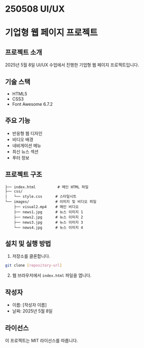 # 250508 UI/UX
# 기업형 웹 페이지 프로젝트

## 프로젝트 소개
2025년 5월 8일 UI/UX 수업에서 진행한 기업형 웹 페이지 프로젝트입니다.

## 기술 스택
- HTML5
- CSS3
- Font Awesome 6.7.2

## 주요 기능
- 반응형 웹 디자인
- 비디오 배경
- 네비게이션 메뉴
- 최신 뉴스 섹션
- 푸터 정보

## 프로젝트 구조
```
├── index.html          # 메인 HTML 파일
├── css/
│   └── style.css      # 스타일시트
└── images/            # 이미지 및 비디오 파일
    ├── visual2.mp4    # 메인 비디오
    ├── news1.jpg      # 뉴스 이미지 1
    ├── news2.jpg      # 뉴스 이미지 2
    ├── news3.jpg      # 뉴스 이미지 3
    └── news4.jpg      # 뉴스 이미지 4
```

## 설치 및 실행 방법
1. 저장소를 클론합니다.
```bash
git clone [repository-url]
```

2. 웹 브라우저에서 `index.html` 파일을 엽니다.

## 작성자
- 이름: [작성자 이름]
- 날짜: 2025년 5월 8일

## 라이선스
이 프로젝트는 MIT 라이선스를 따릅니다. 
